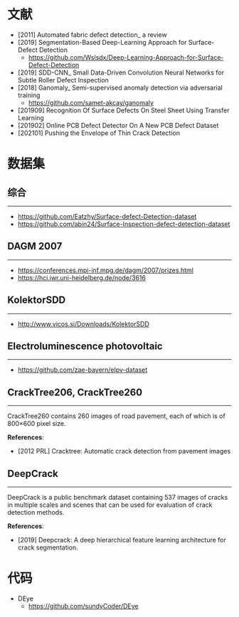 # 文献
- [2011] Automated fabric defect detection_ a review
- [2019] Segmentation-Based Deep-Learning Approach for Surface-Defect Detection
    - https://github.com/Wslsdx/Deep-Learning-Approach-for-Surface-Defect-Detection
- [2019] SDD-CNN_ Small Data-Driven Convolution Neural Networks for Subtle Roller Defect Inspection
- [2018] Ganomaly_ Semi-supervised anomaly detection via adversarial training
    - https://github.com/samet-akcay/ganomaly
- [201909] Recognition Of Surface Defects On Steel Sheet Using Transfer Learning
- [201902] Online PCB Defect Detector On A New PCB Defect Dataset
- [202101] Pushing the Envelope of Thin Crack Detection


# 数据集

## 综合
---
- https://github.com/Eatzhy/Surface-defect-Detection-dataset
- https://github.com/abin24/Surface-Inspection-defect-detection-dataset

## DAGM 2007
---
- https://conferences.mpi-inf.mpg.de/dagm/2007/prizes.html
- https://hci.iwr.uni-heidelberg.de/node/3616

## KolektorSDD
---
- http://www.vicos.si/Downloads/KolektorSDD

## Electroluminescence photovoltaic 
---
- https://github.com/zae-bayern/elpv-dataset

## CrackTree206, CrackTree260
---
CrackTree260 contains 260 images of road pavement, each of which is of 800×600 pixel size.

**References**:
- [2012 PRL] Cracktree: Automatic crack detection from pavement images

## DeepCrack
----
DeepCrack is a public benchmark dataset containing 537 images of cracks in multiple scales and scenes that can be used for evaluation of crack detection methods.

**References**:
- [2019] Deepcrack: A deep hierarchical feature learning architecture for crack segmentation.


# 代码
- DEye
    - https://github.com/sundyCoder/DEye

